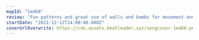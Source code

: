 ```yaml
---
mapId: "1ed68"
review: "Fun patterns and great use of walls and bombs for movement and emphasis make this map stand out. The accessible full difficulty spread also makes this an ideal map for newer players to hone their skills. The perfect map to work off those holiday indulgences!"
startDate: "2021-12-12T14:00:00.000Z"
coverUrlOverwrite: https://cdn.assets.beatleader.xyz/songcover-1ed68-petcheetah.jpg
---
```

